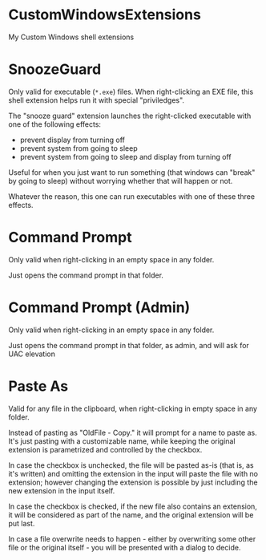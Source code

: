 # CustomWindowsExtensions
My Custom Windows shell extensions

# SnoozeGuard
Only valid for executable (`*.exe`) files.
When right-clicking an EXE file, this shell extension helps run it with special "priviledges".

The "snooze guard" extension launches the right-clicked executable with one of the following effects:
- prevent display from turning off
- prevent system from going to sleep
- prevent system from going to sleep and display from turning off

Useful for when you just want to run something (that windows can "break" by going to sleep) without
worrying whether that will happen or not.

Whatever the reason, this one can run executables with one of these three effects.

# Command Prompt
Only valid when right-clicking in an empty space in any folder.

Just opens the command prompt in that folder.

# Command Prompt (Admin)
Only valid when right-clicking in an empty space in any folder.

Just opens the command prompt in that folder, as admin, and will ask for UAC elevation

# Paste As
Valid for any file in the clipboard, when right-clicking in empty space in any folder.

Instead of pasting as "OldFile - Copy.<extension>" it will prompt for a name to paste as.
It's just pasting with a customizable name, while keeping the original extension is parametrized and controlled by the checkbox.

In case the checkbox is unchecked, the file will be pasted as-is (that is, as it's written) and omitting the extension in the input
will paste the file with no extension; however changing the extension is possible by just including the new extension in the input itself.

In case the checkbox is checked, if the new file also contains an extension, it will be considered as part of the name, and the
original extension will be put last.

In case a file overwrite needs to happen - either by overwriting some other file or the original itself - you will be presented with a dialog to decide.